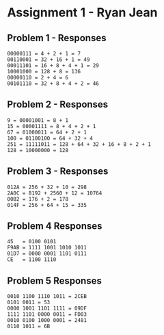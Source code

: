 # Assignment 1 - Ryan Jean

## Problem 1 - Responses

```
00000111 = 4 + 2 + 1 = 7
00110001 = 32 + 16 + 1 = 49
00011101 = 16 + 8 + 4 + 1 = 29
10001000 = 128 + 8 = 136
00000110 = 2 + 4 = 6
00101110 = 32 + 8 + 4 + 2 = 46
```

## Problem 2 - Responses

```
9 = 00001001 = 8 + 1
15 = 00001111 = 8 + 4 + 2 + 1
67 = 01000011 = 64 + 2 + 1
100 = 01100100 = 64 + 32 + 4
251 = 11111011 = 128 + 64 + 32 + 16 + 8 + 2 + 1
128 = 10000000 = 128
```

## Problem 3 - Responses

```
012A = 256 + 32 + 10 = 298
2A0C = 8192 + 2560 + 12 = 10764
00B2 = 176 + 2 = 178
014F = 256 + 64 + 15 = 335
```

## Problem 4 Responses

```
45   = 0100 0101
F9AB = 1111 1001 1010 1011
01D7 = 0000 0001 1101 0111
CE   = 1100 1110
```

## Problem 5 Responses

```
0010 1100 1110 1011 = 2CEB
0101 0011 = 53
0000 1001 1101 1111 = 09DF
1111 1101 0000 0011 = FD03
0010 0100 1000 0001 = 2481
0110 1011 = 6B
```